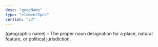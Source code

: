 ```yaml
---
desc: "geogName"
type: "elementSpec"
version: "v3"
---
```


(geographic name) – The proper noun designation for a place, natural feature, or
political jurisdiction.